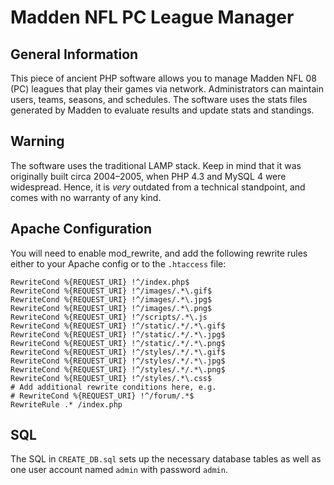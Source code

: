 Madden NFL PC League Manager
============================

General Information
-------------------

This piece of ancient PHP software allows you to manage Madden NFL 08 (PC)
leagues that play their games via network.  Administrators can maintain users,
teams, seasons, and schedules.  The software uses the stats files generated by
Madden to evaluate results and update stats and standings.

Warning
-------

The software uses the traditional LAMP stack.  Keep in mind that it was
originally built circa 2004–2005, when PHP 4.3 and MySQL 4 were
widespread. Hence, it is *very* outdated from a technical standpoint, and
comes with no warranty of any kind.

Apache Configuration
--------------------

You will need to enable mod_rewrite, and add the following rewrite rules
either to your Apache config or to the `.htaccess` file:

    RewriteCond %{REQUEST_URI} !^/index.php$
    RewriteCond %{REQUEST_URI} !^/images/.*\.gif$
    RewriteCond %{REQUEST_URI} !^/images/.*\.jpg$
    RewriteCond %{REQUEST_URI} !^/images/.*\.png$
    RewriteCond %{REQUEST_URI} !^/scripts/.*\.js
    RewriteCond %{REQUEST_URI} !^/static/.*/.*\.gif$
    RewriteCond %{REQUEST_URI} !^/static/.*/.*\.jpg$
    RewriteCond %{REQUEST_URI} !^/static/.*/.*\.png$
    RewriteCond %{REQUEST_URI} !^/styles/.*/.*\.gif$
    RewriteCond %{REQUEST_URI} !^/styles/.*/.*\.jpg$
    RewriteCond %{REQUEST_URI} !^/styles/.*/.*\.png$
    RewriteCond %{REQUEST_URI} !^/styles/.*\.css$
    # Add additional rewrite conditions here, e.g.
    # RewriteCond %{REQUEST_URI} !^/forum/.*$
    RewriteRule .* /index.php

SQL
---

The SQL in `CREATE_DB.sql` sets up the necessary database tables as well as
one user account named `admin` with password `admin`.
